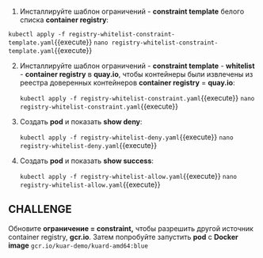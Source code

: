  1. Инсталлируйте шаблон ограничений - **constraint template** белого списка **container registry**:

   `kubectl apply -f registry-whitelist-constraint-template.yaml`{{execute}}
   `nano registry-whitelist-constraint-template.yaml`{{execute}} 

2. Инсталлируйте шаблон ограничений - **constraint template**  - **whitelist** - **container registry** в **quay.io**, чтобы контейнеры были извлечены из реестра доверенных контейнеров **container registry** = **quay.io**:

   `kubectl apply -f registry-whitelist-constraint.yaml`{{execute}}
   `nano registry-whitelist-constraint.yaml`{{execute}} 

3. Создать **pod** и показать **show deny**:  

   `kubectl apply -f registry-whitelist-deny.yaml`{{execute}}
   `nano registry-whitelist-deny.yaml`{{execute}} 

4. Создать **pod** и показать **show success**: 

   `kubectl apply -f registry-whitelist-allow.yaml`{{execute}}
   `nano registry-whitelist-allow.yaml`{{execute}} 

## CHALLENGE

Обновите **ограничение = constraint,** чтобы разрешить другой источник container registry, **gcr.io**.
Затем попробуйте запустить **pod** с **Docker image** `gcr.io/kuar-demo/kuard-amd64:blue`
